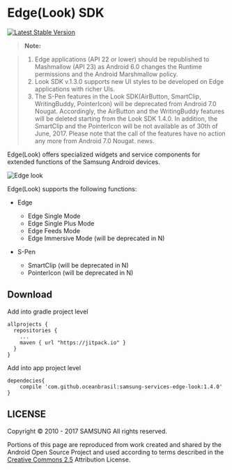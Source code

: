 # Edge(Look) SDK

[![Latest Stable Version](https://img.shields.io/badge/version-1.4.0-green.svg)](http://developer.samsung.com/galaxy/edge)

> __Note:__ 

> 1) Edge applications (API 22 or lower) should be republished to Mashmallow (API 23) as Android 6.0 changes the Runtime permissions and the Android Marshmallow policy.
> 2) Look SDK v.1.3.0 supports new UI styles to be developed on Edge applications with richer UIs.
> 3) The S-Pen features in the Look SDK(AirButton, SmartClip, WritingBuddy, PointerIcon) will be deprecated from Android 7.0 Nougat. Accordingly, the AirButton and the WritingBuddy features will be deleted starting from the Look SDK 1.4.0. In addition, the SmartClip and the PointerIcon will be not available as of 30th of June, 2017. Please note that the call of the features have no action any more from Android 7.0 Nougat. news.

Edge(Look) offers specialized widgets and service components for extended functions of the Samsung Android devices.

![Edge look](http://developer.samsung.com/sd2_images/galaxy/content/look03_edge.png)

Edge(Look) supports the following functions:

- Edge
    - Edge Single Mode
    - Edge Single Plus Mode
    - Edge Feeds Mode
    - Edge Immersive Mode (will be deprecated in N)

- S-Pen
    - SmartClip (will be deprecated in N)
    - PointerIcon (will be deprecated in N)

## Download

Add into gradle project level

``` Gradle
allprojects {
  repositories {
    ...
    maven { url "https://jitpack.io" }
  }
}
```

Add into app project level

``` Gradle
dependecies{
    compile 'com.github.oceanbrasil:samsung-services-edge-look:1.4.0'
}
```

## LICENSE

Copyright © 2010 - 2017 SAMSUNG All rights reserved.

Portions of this page are reproduced from work created and shared by the Android Open Source Project and used according to terms described in the [Creative Commons 2.5](https://creativecommons.org/licenses/by/2.5/) Attribution License.
